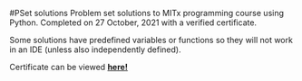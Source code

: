 #PSet solutions
Problem set solutions to MITx programming course using Python. Completed on 27 October, 2021 with a verified certificate. 

Some solutions have predefined variables or functions so they will not work in an IDE (unless also independently defined).

Certificate can be viewed <a href="https://courses.edx.org/certificates/349b9c48f53c413194ff420c561a2cb5"><u><b>here!</b></u></a>

